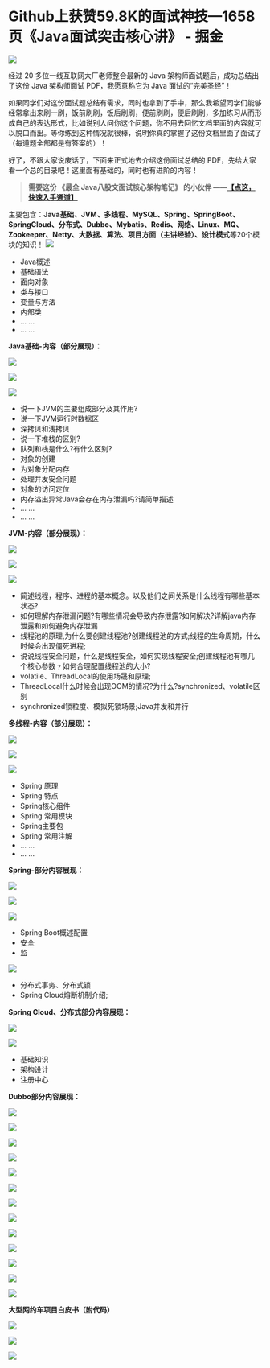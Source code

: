 # Github上获赞59.8K的面试神技—1658页《Java面试突击核心讲》 - 掘金
![](_assets/8cb3025e8b37465593edd0f755a2034d~tplv-k3u1fbpfcp-zoom-in-crop-mark!1512!0!0!0.awebp.webp)

经过 20 多位一线互联网大厂老师整合最新的 Java 架构师面试题后，成功总结出了这份 Java 架构师面试 PDF，我愿意称它为 Java 面试的“完美圣经”！

如果同学们对这份面试题总结有需求，同时也拿到了手中，那么我希望同学们能够经常拿出来刷一刷，饭前刷刷，饭后刷刷，便前刷刷，便后刷刷，多加练习从而形成自己的表达形式，比如说别人问你这个问题，你不用去回忆文档里面的内容就可以脱口而出。等你练到这种情况就很棒，说明你真的掌握了这份文档里面了面试了（每道题全部都是有答案的）！

好了，不跟大家说废话了，下面来正式地去介绍这份面试总结的 PDF，先给大家看一个总的目录吧！这里面有基础的，同时也有进阶的内容！

> **需要这份 《最全 Java八股文面试核心架构笔记》 的小伙伴 ——[【点这，快速入手通道】](https://link.juejin.cn/?target=https%3A%2F%2Fdocs.qq.com%2Fdoc%2FDR0Jidm14Z0lOVUl6 "https://link.juejin.cn/?target=https%3A%2F%2Fdocs.qq.com%2Fdoc%2FDR0Jidm14Z0lOVUl6")**

主要包含：**Java基础、JVM、多线程、MySQL、Spring、SpringBoot、SpringCloud、分布式、Dubbo、Mybatis、Redis、网络、Linux、MQ、Zookeeper、Netty、大数据、算法、项目方面（主讲经验）、设计模式**等20个模块的知识！ ![](_assets/da6c31de4064456d8f630fb8ff2bc8b9~tplv-k3u1fbpfcp-zoom-in-crop-mark!1512!0!0!0.awebp.webp)

*   Java概述
*   基础语法
*   面向对象
*   类与接口
*   变量与方法
*   内部类
*   ... ...
*   ... ...

**Java基础-内容（部分展现）：** 

![](_assets/07c6c31bb5ac4a528f1e84e5a8b9cccb~tplv-k3u1fbpfcp-zoom-in-crop-mark!1512!0!0!0.awebp.webp)

![](_assets/658feae073364a27b45edf7e98fdb2de~tplv-k3u1fbpfcp-zoom-in-crop-mark!1512!0!0!0.awebp.webp)

![](_assets/61ad498b2bf84c77ab5eda75010f9b3c~tplv-k3u1fbpfcp-zoom-in-crop-mark!1512!0!0!0.awebp.webp)

*   说一下JVM的主要组成部分及其作用?
*   说一下JVM运行时数据区
*   深拷贝和浅拷贝
*   说一下堆栈的区别?
*   队列和栈是什么?有什么区别?
*   对象的创建
*   为对象分配内存
*   处理并发安全问题
*   对象的访问定位
*   内存溢出异常Java会存在内存泄漏吗?请简单描述
*   ... ...
*   ... ...

**JVM-内容（部分展现）：** 

![](_assets/bf3267de2d8d4b919e41b8df036845ac~tplv-k3u1fbpfcp-zoom-in-crop-mark!1512!0!0!0.awebp.webp)

![](_assets/fc582eee7cd4456ab5942dd124879865~tplv-k3u1fbpfcp-zoom-in-crop-mark!1512!0!0!0.awebp.webp)

![](_assets/07987b7410b048e79556d53e94ddf7ce~tplv-k3u1fbpfcp-zoom-in-crop-mark!1512!0!0!0.awebp.webp)

*   简述线程，程序、进程的基本概念。以及他们之间关系是什么线程有哪些基本状态?
*   如何理解内存泄漏问题?有哪些情况会导致内存泄露?如何解决?详解java内存泄露和如何避免内存泄漏
*   线程池的原理,为什么要创建线程池?创建线程池的方式;线程的生命周期，什么时候会出现僵死进程;
*   说说线程安全问题，什么是线程安全，如何实现线程安全;创建线程池有哪几个核心参数﹖如何合理配置线程池的大小?
*   volatile、ThreadLocal的使用场晟和原理;
*   ThreadLocal什么时候会出现OOM的情况?为什么?synchronized、volatile区别
*   synchronized锁粒度、模拟死锁场景;Java并发和并行

**多线程-内容（部分展现）：** 

![](_assets/f64390e0b1514eb7b9a79e1990b86644~tplv-k3u1fbpfcp-zoom-in-crop-mark!1512!0!0!0.awebp.webp)

![](_assets/f2b13862a9dd45e78217f932a74ac9dc~tplv-k3u1fbpfcp-zoom-in-crop-mark!1512!0!0!0.awebp.webp)

![](_assets/0ba345e0c7d545aeae1895055fe5c342~tplv-k3u1fbpfcp-zoom-in-crop-mark!1512!0!0!0.awebp.webp)

*   Spring 原理
*   Spring 特点
*   Spring核心组件
*   Spring 常用模块
*   Spring主要包
*   Spring 常用注解
*   ... ...
*   ... ...

**Spring-部分内容展现：** 

![](_assets/95ae813b9be2486b8a00156f7f801380~tplv-k3u1fbpfcp-zoom-in-crop-mark!1512!0!0!0.awebp.webp)

![](_assets/74080d27c8864cc2adec83c2ce9ba220~tplv-k3u1fbpfcp-zoom-in-crop-mark!1512!0!0!0.awebp.webp)

![](_assets/23cb90d7efaf47d68bd0c05f651b1d09~tplv-k3u1fbpfcp-zoom-in-crop-mark!1512!0!0!0.awebp.webp)

*   Spring Boot概述配置
*   安全
*   监

![](_assets/d8cab564aad347908787ea407192412e~tplv-k3u1fbpfcp-zoom-in-crop-mark!1512!0!0!0.awebp.webp)

*   分布式事务、分布式锁
*   Spring Cloud熔断机制介绍;

**Spring Cloud、分布式部分内容展现：** 

![](_assets/82b7ca13c32246d0a1729ee43b77eabb~tplv-k3u1fbpfcp-zoom-in-crop-mark!1512!0!0!0.awebp.webp)

![](_assets/b0a8f8ac1318463ba116a0de34f73c54~tplv-k3u1fbpfcp-zoom-in-crop-mark!1512!0!0!0.awebp.webp)

*   基础知识
*   架构设计
*   注册中心

**Dubbo部分内容展现：** 

![](_assets/762d98dd390748a493241c7a2c536568~tplv-k3u1fbpfcp-zoom-in-crop-mark!1512!0!0!0.awebp.webp)

![](_assets/d13b3e257cb6438f933c27e8514926be~tplv-k3u1fbpfcp-zoom-in-crop-mark!1512!0!0!0.awebp.webp)

![](_assets/b5c6d99256e34a5399f66a417c91d33b~tplv-k3u1fbpfcp-zoom-in-crop-mark!1512!0!0!0.awebp.webp)

![](_assets/71861b3c6767468da471b7048e0b2df5~tplv-k3u1fbpfcp-zoom-in-crop-mark!1512!0!0!0.awebp.webp)

![](_assets/d1556861bae8491ba4dd66889f0740a0~tplv-k3u1fbpfcp-zoom-in-crop-mark!1512!0!0!0.awebp.webp)

![](_assets/d75b768bdae442bcb7a69011925c36e2~tplv-k3u1fbpfcp-zoom-in-crop-mark!1512!0!0!0.awebp.webp)

![](_assets/24ec695dbe2942439419d5768930bfa4~tplv-k3u1fbpfcp-zoom-in-crop-mark!1512!0!0!0.awebp.webp)

![](_assets/3be533fbf73e44de8bcba0390e9864ea~tplv-k3u1fbpfcp-zoom-in-crop-mark!1512!0!0!0.awebp.webp)

![](_assets/a6f424c49eda46ab9b99fea803fcdbbb~tplv-k3u1fbpfcp-zoom-in-crop-mark!1512!0!0!0.awebp.webp)

![](_assets/cd94a0821c7e4e0a992bcb4dafe27afb~tplv-k3u1fbpfcp-zoom-in-crop-mark!1512!0!0!0.awebp.webp)

![](_assets/d7376ea9b78b40988cf7c58fc72f9ef7~tplv-k3u1fbpfcp-zoom-in-crop-mark!1512!0!0!0.awebp.webp)

![](_assets/ca4f4335bea24915bee6788dd0d8b0f5~tplv-k3u1fbpfcp-zoom-in-crop-mark!1512!0!0!0.awebp.webp)

![](_assets/b48a2ad9af55462d954cef9eee5f56dd~tplv-k3u1fbpfcp-zoom-in-crop-mark!1512!0!0!0.awebp.webp)

**大型网约车项目白皮书（附代码）**

![](_assets/3b0f70016ae842fbb4dd1412f4a76d64~tplv-k3u1fbpfcp-zoom-in-crop-mark!1512!0!0!0.awebp.webp)

![](_assets/c9162ab4c1cd46b1a0a9967a60b5d779~tplv-k3u1fbpfcp-zoom-in-crop-mark!1512!0!0!0.awebp.webp)

![](_assets/5e42b2c6f6394a44bcb08c6eb92043bf~tplv-k3u1fbpfcp-zoom-in-crop-mark!1512!0!0!0.awebp.webp)

